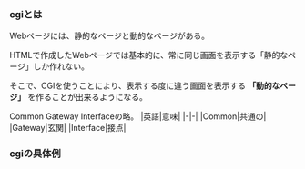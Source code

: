 ### cgiとは

Webページには、静的なページと動的なページがある。

HTMLで作成したWebページでは基本的に、常に同じ画面を表示する「静的なページ」しか作れない。

そこで、CGIを使うことにより、表示する度に違う画面を表示する **「動的なページ」** を作ることが出来るようになる。

Common Gateway Interfaceの略。
|英語|意味|
|-|-|
|Common|共通の|
|Gateway|玄関|
|Interface|接点|

### cgiの具体例


